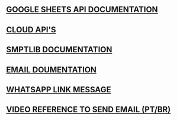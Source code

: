 <h2>
    <a href="https://developers.google.com/sheets?hl=pt-br">
        GOOGLE SHEETS API DOCUMENTATION
    </a>
</h2>
<h2>
    <a href="https://console.cloud.google.com/apis/dashboard?project=vaccinetracker-413801>GOOGLE">
        CLOUD API'S
    </a>
</h2>
<h2>
    <a href="https://docs.python.org/3/library/smtplib.html">
        SMPTLIB DOCUMENTATION
    </a>
</h2>
<h2>
    <a href="https://docs.python.org/3/library/email.examples.html">
        EMAIL DOUMENTATION
    </a>
</h2>
<h2>
    <a href="https://faq.whatsapp.com/5913398998672934">
        WHATSAPP LINK MESSAGE
    </a>
</h2>
<h2>
    <a href="https://www.youtube.com/watch?v=N97q96BygUg&t=347s">
        VIDEO REFERENCE TO SEND EMAIL (PT/BR)
    </a>
</h2>